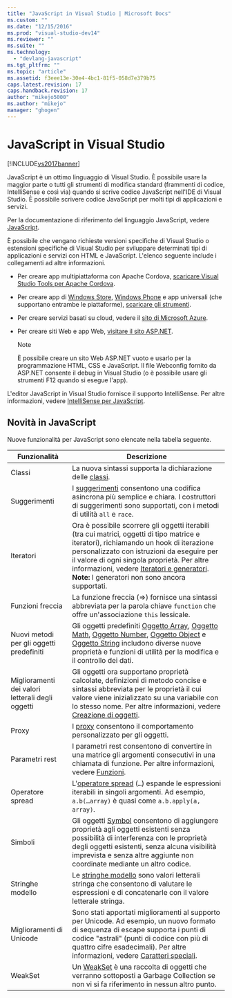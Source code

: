 ```yaml
---
title: "JavaScript in Visual Studio | Microsoft Docs"
ms.custom: ""
ms.date: "12/15/2016"
ms.prod: "visual-studio-dev14"
ms.reviewer: ""
ms.suite: ""
ms.technology: 
  - "devlang-javascript"
ms.tgt_pltfrm: ""
ms.topic: "article"
ms.assetid: f3eee13e-30e4-4bc1-81f5-058d7e379b75
caps.latest.revision: 17
caps.handback.revision: 17
author: "mikejo5000"
ms.author: "mikejo"
manager: "ghogen"
---
```

# JavaScript in Visual Studio
[!INCLUDE[vs2017banner](../code-quality/includes/vs2017banner.md)]

JavaScript è un ottimo linguaggio di Visual Studio.  È possibile usare la maggior parte o tutti gli strumenti di modifica standard \(frammenti di codice, IntelliSense e così via\) quando si scrive codice JavaScript nell'IDE di Visual Studio.  È possibile scrivere codice JavaScript per molti tipi di applicazioni e servizi.  
  
 Per la documentazione di riferimento del linguaggio JavaScript, vedere [JavaScript](http://msdn.microsoft.com/library/d1et7k7c\(v=vs.94\).aspx).  
  
 È possibile che vengano richieste versioni specifiche di Visual Studio o estensioni specifiche di Visual Studio per sviluppare determinati tipi di applicazioni e servizi con HTML e JavaScript.  L'elenco seguente include i collegamenti ad altre informazioni.  
  
-   Per creare app multipiattaforma con Apache Cordova, [scaricare Visual Studio Tools per Apache Cordova](http://go.microsoft.com/fwlink/p/?LinkId=397606).  
  
-   Per creare app di [Windows Store](http://dev.windows.com/develop), [Windows Phone](http://dev.windows.com/develop) e app universali \(che supportano entrambe le piattaforme\), [scaricare gli strumenti](http://dev.windows.com/en-us/develop/downloads).  
  
-   Per creare servizi basati su cloud, vedere il [sito di Microsoft Azure](http://azure.microsoft.com/documentation/).  
  
-   Per creare siti Web e app Web, [visitare il sito ASP.NET](http://www.asp.net/get-started/websites).  
  
    > [!NOTE]
    >  È possibile creare un sito Web ASP.NET vuoto e usarlo per la programmazione HTML, CSS e JavaScript.  Il file Webconfig fornito da ASP.NET consente il debug in Visual Studio \(o è possibile usare gli strumenti F12 quando si esegue l'app\).  
  
 L'editor JavaScript in Visual Studio fornisce il supporto IntelliSense.  Per altre informazioni, vedere [IntelliSense per JavaScript](../ide/javascript-intellisense.md).  
  
## Novità in JavaScript  
 Nuove funzionalità per JavaScript sono elencate nella tabella seguente.  
  
|Funzionalità|Descrizione|  
|------------------|-----------------|  
|Classi|La nuova sintassi supporta la dichiarazione delle [classi](../Topic/class%20Statement%20\(JavaScript\).md).|  
|Suggerimenti|I [suggerimenti](../Topic/Promise%20Object%20\(JavaScript\).md) consentono una codifica asincrona più semplice e chiara.  I costruttori di suggerimenti sono supportati, con i metodi di utilità `all` e `race`.|  
|Iteratori|Ora è possibile scorrere gli oggetti iterabili \(tra cui matrici, oggetti di tipo matrice e iteratori\), richiamando un hook di iterazione personalizzato con istruzioni da eseguire per il valore di ogni singola proprietà.  Per altre informazioni, vedere [Iteratori e generatori](../Topic/Iterators%20and%20Generators%20\(JavaScript\).md). **Note:**  I generatori non sono ancora supportati.|  
|Funzioni freccia|La funzione freccia \(\=\>\) fornisce una sintassi abbreviata per la parola chiave `function` che offre un'associazione `this` lessicale.|  
|Nuovi metodi per gli oggetti predefiniti|Gli oggetti predefiniti [Oggetto Array](../Topic/Array%20Object%20\(JavaScript\).md), [Oggetto Math](../Topic/Math%20Object%20\(JavaScript\).md), [Oggetto Number](../Topic/Number%20Object%20\(JavaScript\).md), [Oggetto Object](../Topic/Object%20Object%20\(JavaScript\).md) e [Oggetto String](../Topic/String%20Object%20\(JavaScript\).md) includono diverse nuove proprietà e funzioni di utilità per la modifica e il controllo dei dati.|  
|Miglioramenti dei valori letterali degli oggetti|Gli oggetti ora supportano proprietà calcolate, definizioni di metodo concise e sintassi abbreviata per le proprietà il cui valore viene inizializzato su una variabile con lo stesso nome.  Per altre informazioni, vedere [Creazione di oggetti](../Topic/Creating%20Objects%20\(JavaScript\).md).|  
|Proxy|I [proxy](../Topic/Proxy%20Object%20\(JavaScript\).md) consentono il comportamento personalizzato per gli oggetti.|  
|Parametri rest|I parametri rest consentono di convertire in una matrice gli argomenti consecutivi in una chiamata di funzione.  Per altre informazioni, vedere [Funzioni](../Topic/Functions%20\(JavaScript\).md).|  
|Operatore spread|L'[operatore spread](../Topic/Spread%20Operator%20\(...\)%20\(JavaScript\).md) \(`…`\) espande le espressioni iterabili in singoli argomenti.  Ad esempio, `a.b(…array)` è quasi come `a.b.apply(a, array)`.|  
|Simboli|Gli oggetti [Symbol](../Topic/Symbol%20Object%20\(JavaScript\).md) consentono di aggiungere proprietà agli oggetti esistenti senza possibilità di interferenza con le proprietà degli oggetti esistenti, senza alcuna visibilità imprevista e senza altre aggiunte non coordinate mediante un altro codice.|  
|Stringhe modello|Le [stringhe modello](../Topic/Template%20Strings%20\(JavaScript\).md) sono valori letterali stringa che consentono di valutare le espressioni e di concatenarle con il valore letterale stringa.|  
|Miglioramenti di Unicode|Sono stati apportati miglioramenti al supporto per Unicode.  Ad esempio, un nuovo formato di sequenza di escape supporta i punti di codice "astrali" \(punti di codice con più di quattro cifre esadecimali\).  Per altre informazioni, vedere [Caratteri speciali](../Topic/Special%20Characters%20\(JavaScript\).md).|  
|WeakSet|Un [WeakSet](../Topic/WeakSet%20Object%20\(JavaScript\).md) è una raccolta di oggetti che verranno sottoposti a Garbage Collection se non vi si fa riferimento in nessun altro punto.|